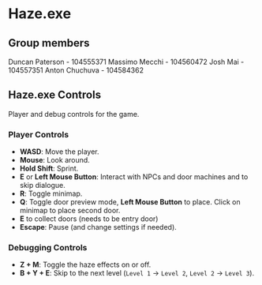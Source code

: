 # Haze.exe

## Group members

Duncan Paterson - 104555371
Massimo Mecchi - 104560472
Josh Mai - 104557351
Anton Chuchuva - 104584362

## Haze.exe Controls

Player and debug controls for the game.

### Player Controls

-   **WASD**: Move the player.
-   **Mouse**: Look around.
-   **Hold Shift**: Sprint.
-   **E** or **Left Mouse Button**: Interact with NPCs and door machines and to skip dialogue.
-   **R**: Toggle minimap.
-   **Q**: Toggle door preview mode, **Left Mouse Button** to place. Click on minimap to place second door.
-   **E** to collect doors (needs to be entry door)
-   **Escape**: Pause (and change settings if needed).

### Debugging Controls

-   **Z + M**: Toggle the haze effects on or off.
-   **B + Y + E**: Skip to the next level (`Level 1` -> `Level 2`, `Level 2` -> `Level 3`).